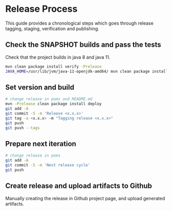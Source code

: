 # Release Process

This guide provides a chronological steps which goes through release tagging, staging, verification and publishing.


## Check the SNAPSHOT builds and pass the tests

Check that the project builds in java 8 and java 11.

```bash
mvn clean package install verify -Prelease
JAVA_HOME=/usr/lib/jvm/java-11-openjdk-amd64/ mvn clean package install verify -Prelease
```

## Set version and build 

```bash
# change release in poms and README.md 
mvn -Prelease clean package install deploy
git add -A
git commit -S -m 'Release <x.x.x>'
git tag -a <x.x.x> -m "Tagging release <x.x.x>"
git push
git push --tags
```


## Prepare next iteration

```bash
# change release in poms
git add -A
git commit -S -m 'Next release cycle'
git push
```

## Create release and upload artifacts to Github

Manually creating the release in Github project page, and upload generated artifacts.
